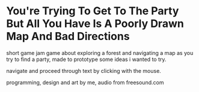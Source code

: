 # You're Trying To Get To The Party But All You Have Is A Poorly Drawn Map And Bad Directions

short game jam game about exploring a forest and navigating a map as you try to find a party, made to prototype some ideas i wanted to try.

navigate and proceed through text by clicking with the mouse.

programming, design and art by me, audio from freesound.com

